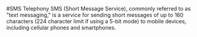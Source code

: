 #SMS Telephony
SMS (Short Message Service), commonly referred to as "text messaging," is a service for sending short messages of up to 160 characters (224 character limit if using a 5-bit mode) to mobile devices, including cellular phones and smartphones.
